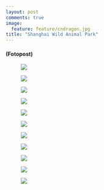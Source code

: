 ```yaml
---
layout: post
comments: true
image: 
  feature: feature/cndragon.jpg
title: "Shanghai Wild Animal Park"
---
```


#### (Fotopost)

<figure>
	<a href="{{ site.url }}/images/p/2012_china/animalpark/P9230463.jpg"><img src="{{ site.url }}/images/p/2012_china/animalpark/P9230463_tn.jpg"></a>
	<figcaption></figcaption>
</figure>
<figure>
	<a href="{{ site.url }}/images/p/2012_china/animalpark/P9230524.jpg"><img src="{{ site.url }}/images/p/2012_china/animalpark/P9230524_tn.jpg"></a>
	<figcaption></figcaption>
</figure>
<figure>
	<a href="{{ site.url }}/images/p/2012_china/animalpark/P9230435.jpg"><img src="{{ site.url }}/images/p/2012_china/animalpark/P9230435_tn.jpg"></a>
	<figcaption></figcaption>
</figure>
<figure>
	<a href="{{ site.url }}/images/p/2012_china/animalpark/P9230523.jpg"><img src="{{ site.url }}/images/p/2012_china/animalpark/P9230523_tn.jpg"></a>
	<figcaption></figcaption>
</figure>
<figure>
	<a href="{{ site.url }}/images/p/2012_china/animalpark/P9230530.jpg"><img src="{{ site.url }}/images/p/2012_china/animalpark/P9230530_tn.jpg"></a>
	<figcaption></figcaption>
</figure>
<figure>
	<a href="{{ site.url }}/images/p/2012_china/animalpark/P9230482.jpg"><img src="{{ site.url }}/images/p/2012_china/animalpark/P9230482_tn.jpg"></a>
	<figcaption></figcaption>
</figure>
<figure>
	<a href="{{ site.url }}/images/p/2012_china/animalpark/P9230466.jpg"><img src="{{ site.url }}/images/p/2012_china/animalpark/P9230466_tn.jpg"></a>
	<figcaption></figcaption>
</figure>
<figure>
	<a href="{{ site.url }}/images/p/2012_china/animalpark/P9230449.jpg"><img src="{{ site.url }}/images/p/2012_china/animalpark/P9230449_tn.jpg"></a>
	<figcaption></figcaption>
</figure>
<figure>
	<a href="{{ site.url }}/images/p/2012_china/animalpark/P9230474.jpg"><img src="{{ site.url }}/images/p/2012_china/animalpark/P9230474_tn.jpg"></a>
	<figcaption></figcaption>
</figure>
<figure>
	<a href="{{ site.url }}/images/p/2012_china/animalpark/P9230494.jpg"><img src="{{ site.url }}/images/p/2012_china/animalpark/P9230494_tn.jpg"></a>
	<figcaption></figcaption>
</figure>
<figure>
	<a href="{{ site.url }}/images/p/2012_china/animalpark/P9230528.jpg"><img src="{{ site.url }}/images/p/2012_china/animalpark/P9230528_tn.jpg"></a>
	<figcaption></figcaption>
</figure>